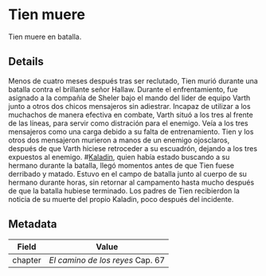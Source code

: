 # Tien muere
Tien muere en batalla. 

## Details
Menos de cuatro meses después tras ser reclutado, Tien murió durante una batalla contra el brillante señor Hallaw. Durante el enfrentamiento, fue asignado a la compañía de Sheler bajo el mando del lider de equipo Varth junto a otros dos chicos mensajeros sin adiestrar. Incapaz de utilizar a los muchachos de manera efectiva en combate, Varth situó a los tres al frente de las líneas, para servir como distración para el enemigo. Veía a los tres mensajeros como una carga debido a su falta de entrenamiento. Tien y los otros dos mensajeron murieron a manos de un enemigo ojosclaros, después de que Varth hiciese retroceder a su escuadrón, dejando a los tres expuestos al enemigo. #[Kaladin](characters/kaladin), quien había estado buscando a su hermano durante la batalla, llegó momentos antes de que Tien fuese derribado y matado. Estuvo en el campo de batalla junto al cuerpo de su hermano durante horas, sin retornar al campamento hasta mucho después de que la batalla hubiese terminado. Los padres de Tien recibierdon la noticia de su muerte del propio Kaladin, poco después del incidente. 

## Metadata
| Field | Value |
| ----- | ----- |
| chapter | *El camino de los reyes* Cap. 67 |
